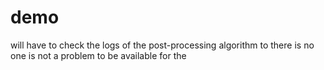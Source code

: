 # demo
will have to check the logs of the post-processing algorithm to 
there is no one is not a problem to be available for the 

